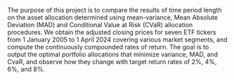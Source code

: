 The purpose of this project is to compare the results of time period length on the asset allocation determined using mean-variance, Mean Absolute Deviation (MAD) and Conditional Value at Risk (CVaR) allocation procedures.
We obtain the adjusted closing prices for seven ETF tickers from 1 January 2005 to 1 April 2024 covering various market segments, and compute the continuously compounded rates of return.
The goal is to output the optimal portfolio allocations that minimize variance, MAD, and CvaR, and observe how they change with target return rates of 2%, 4%, 6%, and 8%.
